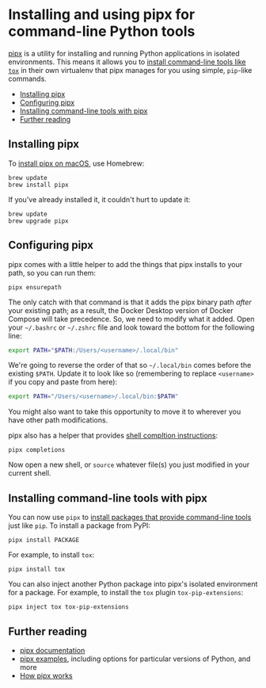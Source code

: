 # Installing and using pipx for command-line Python tools

[pipx](https://github.com/pipxproject/pipx) is a utility for installing and running Python applications in isolated environments. This means it allows you to [install command-line tools like `tox`](#installing-command-line-tools-with-pipx) in their own virtualenv that pipx manages for you using simple, `pip`-like commands. 

- [Installing pipx](#installing-pipx)
- [Configuring pipx](#configuring-pipx)
- [Installing command-line tools with pipx](#installing-command-line-tools-with-pipx)
- [Further reading](#further-reading)

## Installing pipx

To [install pipx on macOS](https://github.com/pipxproject/pipx#install-pipx), use Homebrew:

```shell
brew update
brew install pipx
```

If you've already installed it, it couldn't hurt to update it:

```shell
brew update
brew upgrade pipx
```

## Configuring pipx

pipx comes with a little helper to add the things that pipx installs to your path, so you can run them:

```shell
pipx ensurepath
```

The only catch with that command is that it adds the pipx binary path _after_ your existing path;
as a result, the Docker Desktop version of Docker Compose will take precedence.
So, we need to modify what it added.
Open your `~/.bashrc` or `~/.zshrc` file and look toward the bottom for the following line:

```bash
export PATH="$PATH:/Users/<username>/.local/bin"
```

We're going to reverse the order of that so `~/.local/bin` comes before the existing `$PATH`.
Update it to look like so (remembering to replace `<username>` if you copy and paste from here):

```bash
export PATH="/Users/<username>/.local/bin:$PATH"
```

You might also want to take this opportunity to move it to wherever you have other path modifications.

pipx also has a helper that provides [shell compltion instructions](https://pipxproject.github.io/pipx/installation/#shell-completion):

```shell
pipx completions
```

Now open a new shell, or `source` whatever file(s) you just modified in your current shell.


## Installing command-line tools with pipx

You can now use `pipx` to [install packages that provide command-line tools](https://pipxproject.github.io/pipx/getting-started/) just like `pip`. To install a package from PyPI:

```shell
pipx install PACKAGE
```

For example, to install `tox`:

```shell
pipx install tox
```

You can also inject another Python package into pipx's isolated environment for a package. For example, to install the `tox` plugin `tox-pip-extensions`:

```shell
pipx inject tox tox-pip-extensions
```

## Further reading

- [pipx documentation](https://pipxproject.github.io/pipx/)
- [pipx examples](https://pipxproject.github.io/pipx/examples/), including options for particular versions of Python, and more
- [How pipx works](https://pipxproject.github.io/pipx/how-pipx-works/)

